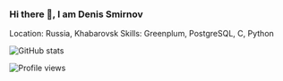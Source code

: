 ### Hi there 👋, I am Denis Smirnov

Location: Russia, Khabarovsk
Skills: Greenplum, PostgreSQL, C, Python

![GitHub stats](https://github-readme-stats.vercel.app/api?username=darthunix&show_icons=true)  

![Profile views](https://gpvc.arturio.dev/darthunix)  
